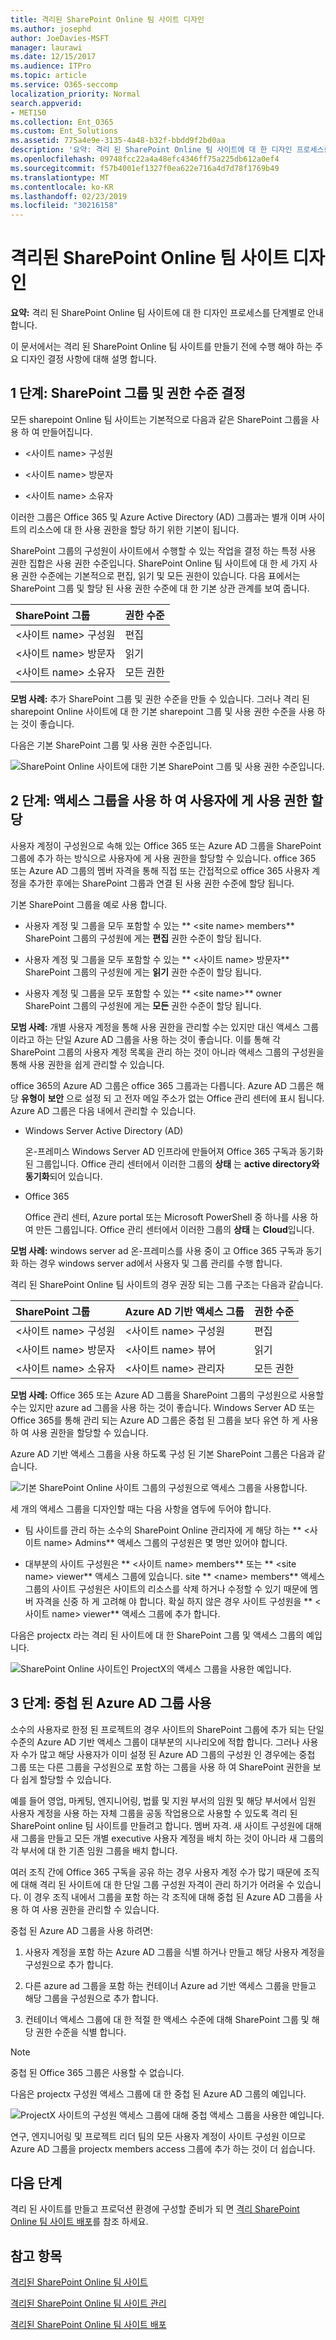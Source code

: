 ```yaml
---
title: 격리된 SharePoint Online 팀 사이트 디자인
ms.author: josephd
author: JoeDavies-MSFT
manager: laurawi
ms.date: 12/15/2017
ms.audience: ITPro
ms.topic: article
ms.service: O365-seccomp
localization_priority: Normal
search.appverid:
- MET150
ms.collection: Ent_O365
ms.custom: Ent_Solutions
ms.assetid: 775a4e9e-3135-4a48-b32f-bbdd9f2bd0aa
description: '요약: 격리 된 SharePoint Online 팀 사이트에 대 한 디자인 프로세스를 단계별로 안내 합니다.'
ms.openlocfilehash: 09748fcc22a4a48efc4346ff75a225db612a0ef4
ms.sourcegitcommit: f57b4001ef1327f0ea622e716a4d7d78f1769b49
ms.translationtype: MT
ms.contentlocale: ko-KR
ms.lasthandoff: 02/23/2019
ms.locfileid: "30216158"
---
```

# <a name="design-an-isolated-sharepoint-online-team-site"></a>격리된 SharePoint Online 팀 사이트 디자인

 **요약:** 격리 된 SharePoint Online 팀 사이트에 대 한 디자인 프로세스를 단계별로 안내 합니다.
  
이 문서에서는 격리 된 SharePoint Online 팀 사이트를 만들기 전에 수행 해야 하는 주요 디자인 결정 사항에 대해 설명 합니다.
  
## <a name="phase-1-determine-your-sharepoint-groups-and-permission-levels"></a>1 단계: SharePoint 그룹 및 권한 수준 결정

모든 sharepoint Online 팀 사이트는 기본적으로 다음과 같은 SharePoint 그룹을 사용 하 여 만들어집니다.
  
- \<사이트 name> 구성원
    
- \<사이트 name> 방문자
    
- \<사이트 name> 소유자
    
이러한 그룹은 Office 365 및 Azure Active Directory (AD) 그룹과는 별개 이며 사이트의 리소스에 대 한 사용 권한을 할당 하기 위한 기본이 됩니다.
  
SharePoint 그룹의 구성원이 사이트에서 수행할 수 있는 작업을 결정 하는 특정 사용 권한 집합은 사용 권한 수준입니다. SharePoint Online 팀 사이트에 대 한 세 가지 사용 권한 수준에는 기본적으로 편집, 읽기 및 모든 권한이 있습니다. 다음 표에서는 SharePoint 그룹 및 할당 된 사용 권한 수준에 대 한 기본 상관 관계를 보여 줍니다.
  
|**SharePoint 그룹**|**권한 수준**|
|:-----|:-----|
|\<사이트 name> 구성원  <br/> |편집  <br/> |
|\<사이트 name> 방문자  <br/> |읽기  <br/> |
|\<사이트 name> 소유자  <br/> |모든 권한  <br/> |
   
 **모범 사례:** 추가 SharePoint 그룹 및 권한 수준을 만들 수 있습니다. 그러나 격리 된 sharepoint Online 사이트에 대 한 기본 sharepoint 그룹 및 사용 권한 수준을 사용 하는 것이 좋습니다.
  
다음은 기본 SharePoint 그룹 및 사용 권한 수준입니다.
  
![SharePoint Online 사이트에 대한 기본 SharePoint 그룹 및 사용 권한 수준입니다.](media/3f892ab4-6479-42f0-a505-1ba0ef94b9c6.png)
  
## <a name="phase-2-assign-permissions-to-users-with-access-groups"></a>2 단계: 액세스 그룹을 사용 하 여 사용자에 게 사용 권한 할당

사용자 계정이 구성원으로 속해 있는 Office 365 또는 Azure AD 그룹을 SharePoint 그룹에 추가 하는 방식으로 사용자에 게 사용 권한을 할당할 수 있습니다. office 365 또는 Azure AD 그룹의 멤버 자격을 통해 직접 또는 간접적으로 office 365 사용자 계정을 추가한 후에는 SharePoint 그룹과 연결 된 사용 권한 수준에 할당 됩니다.
  
기본 SharePoint 그룹을 예로 사용 합니다.
  
- 사용자 계정 및 그룹을 모두 포함할 수 있는 ** \<site name> members** SharePoint 그룹의 구성원에 게는 **편집** 권한 수준이 할당 됩니다.
    
- 사용자 계정 및 그룹을 모두 포함할 수 있는 ** \<사이트 name> 방문자** SharePoint 그룹의 구성원에 게는 **읽기** 권한 수준이 할당 됩니다.
    
- 사용자 계정 및 그룹을 모두 포함할 수 있는 ** \<site name>** owner SharePoint 그룹의 구성원에 게는 **모든** 권한 수준이 할당 됩니다.
    
 **모범 사례:** 개별 사용자 계정을 통해 사용 권한을 관리할 수는 있지만 대신 액세스 그룹 이라고 하는 단일 Azure AD 그룹을 사용 하는 것이 좋습니다. 이를 통해 각 SharePoint 그룹의 사용자 계정 목록을 관리 하는 것이 아니라 액세스 그룹의 구성원을 통해 사용 권한을 쉽게 관리할 수 있습니다.
  
office 365의 Azure AD 그룹은 office 365 그룹과는 다릅니다. Azure AD 그룹은 해당 **유형이** **보안** 으로 설정 되 고 전자 메일 주소가 없는 Office 관리 센터에 표시 됩니다. Azure AD 그룹은 다음 내에서 관리할 수 있습니다.
  
- Windows Server Active Directory (AD)
    
    온-프레미스 Windows Server AD 인프라에 만들어져 Office 365 구독과 동기화 된 그룹입니다. Office 관리 센터에서 이러한 그룹의 **상태** 는 **active directory와 동기화**되어 있습니다.
    
- Office 365
    
    Office 관리 센터, Azure portal 또는 Microsoft PowerShell 중 하나를 사용 하 여 만든 그룹입니다. Office 관리 센터에서 이러한 그룹의 **상태** 는 **Cloud**입니다.
    
 **모범 사례:** windows server ad 온-프레미스를 사용 중이 고 Office 365 구독과 동기화 하는 경우 windows server ad에서 사용자 및 그룹 관리를 수행 합니다.
  
격리 된 SharePoint Online 팀 사이트의 경우 권장 되는 그룹 구조는 다음과 같습니다.
  
|**SharePoint 그룹**|**Azure AD 기반 액세스 그룹**|**권한 수준**|
|:-----|:-----|:-----|
|\<사이트 name> 구성원  <br/> |\<사이트 name> 구성원  <br/> |편집  <br/> |
|\<사이트 name> 방문자  <br/> |\<사이트 name> 뷰어  <br/> |읽기  <br/> |
|\<사이트 name> 소유자  <br/> |\<사이트 name> 관리자  <br/> |모든 권한  <br/> |
   
 **모범 사례:** Office 365 또는 Azure AD 그룹을 SharePoint 그룹의 구성원으로 사용할 수는 있지만 azure ad 그룹을 사용 하는 것이 좋습니다. Windows Server AD 또는 Office 365를 통해 관리 되는 Azure AD 그룹은 중첩 된 그룹을 보다 유연 하 게 사용 하 여 사용 권한을 할당할 수 있습니다.
  
Azure AD 기반 액세스 그룹을 사용 하도록 구성 된 기본 SharePoint 그룹은 다음과 같습니다.
  
![기본 SharePoint Online 사이트 그룹의 구성원으로 액세스 그룹을 사용합니다.](media/50a76328-ae69-483e-9029-ac4e7357b5ef.png)
  
세 개의 액세스 그룹을 디자인할 때는 다음 사항을 염두에 두어야 합니다.
  
- 팀 사이트를 관리 하는 소수의 SharePoint Online 관리자에 게 해당 하는 ** \<사이트 name> Admins** 액세스 그룹의 구성원은 몇 명만 있어야 합니다.
    
- 대부분의 사이트 구성원은 ** \<사이트 name> members** 또는 ** \<site name> viewer** 액세스 그룹에 있습니다. site ** \<name> members** 액세스 그룹의 사이트 구성원은 사이트의 리소스를 삭제 하거나 수정할 수 있기 때문에 멤버 자격을 신중 하 게 고려해 야 합니다. 확실 하지 않은 경우 사이트 구성원을 ** \<사이트 name> viewer** 액세스 그룹에 추가 합니다.
    
다음은 projectx 라는 격리 된 사이트에 대 한 SharePoint 그룹 및 액세스 그룹의 예입니다.
  
![SharePoint Online 사이트인 ProjectX의 액세스 그룹을 사용한 예입니다.](media/13afe542-9ffd-4671-9f48-210a0e2a502a.png)
  
## <a name="phase-3-use-nested-azure-ad-groups"></a>3 단계: 중첩 된 Azure AD 그룹 사용

소수의 사용자로 한정 된 프로젝트의 경우 사이트의 SharePoint 그룹에 추가 되는 단일 수준의 Azure AD 기반 액세스 그룹이 대부분의 시나리오에 적합 합니다. 그러나 사용자 수가 많고 해당 사용자가 이미 설정 된 Azure AD 그룹의 구성원 인 경우에는 중첩 그룹 또는 다른 그룹을 구성원으로 포함 하는 그룹을 사용 하 여 SharePoint 권한을 보다 쉽게 할당할 수 있습니다.
  
예를 들어 영업, 마케팅, 엔지니어링, 법률 및 지원 부서의 임원 및 해당 부서에서 임원 사용자 계정을 사용 하는 자체 그룹을 공동 작업용으로 사용할 수 있도록 격리 된 SharePoint online 팀 사이트를 만들려고 합니다. 멤버 자격. 새 사이트 구성원에 대해 새 그룹을 만들고 모든 개별 executive 사용자 계정을 배치 하는 것이 아니라 새 그룹의 각 부서에 대 한 기존 임원 그룹을 배치 합니다.
  
 여러 조직 간에 Office 365 구독을 공유 하는 경우 사용자 계정 수가 많기 때문에 조직에 대해 격리 된 사이트에 대 한 단일 그룹 구성원 자격이 관리 하기가 어려울 수 있습니다. 이 경우 조직 내에서 그룹을 포함 하는 각 조직에 대해 중첩 된 Azure AD 그룹을 사용 하 여 사용 권한을 관리할 수 있습니다.
  
중첩 된 Azure AD 그룹을 사용 하려면:
  
1. 사용자 계정을 포함 하는 Azure AD 그룹을 식별 하거나 만들고 해당 사용자 계정을 구성원으로 추가 합니다.
    
2. 다른 azure ad 그룹을 포함 하는 컨테이너 Azure ad 기반 액세스 그룹을 만들고 해당 그룹을 구성원으로 추가 합니다.
    
3.  컨테이너 액세스 그룹에 대 한 적절 한 액세스 수준에 대해 SharePoint 그룹 및 해당 권한 수준을 식별 합니다.
    
> [!NOTE]
> 중첩 된 Office 365 그룹은 사용할 수 없습니다. 
  
다음은 projectx 구성원 액세스 그룹에 대 한 중첩 된 Azure AD 그룹의 예입니다.
  
![ProjectX 사이트의 구성원 액세스 그룹에 대해 중첩 액세스 그룹을 사용한 예입니다.](media/2abca710-bf9e-4ce8-9bcd-a8e128264fb1.png)
  
연구, 엔지니어링 및 프로젝트 리더 팀의 모든 사용자 계정이 사이트 구성원 이므로 Azure AD 그룹을 projectx members access 그룹에 추가 하는 것이 더 쉽습니다.
  
## <a name="next-step"></a>다음 단계

격리 된 사이트를 만들고 프로덕션 환경에 구성할 준비가 되 면 [격리 SharePoint Online 팀 사이트 배포](deploy-an-isolated-sharepoint-online-team-site.md)를 참조 하세요.
  
## <a name="see-also"></a>참고 항목

[격리된 SharePoint Online 팀 사이트](isolated-sharepoint-online-team-sites.md)
  
[격리된 SharePoint Online 팀 사이트 관리](manage-an-isolated-sharepoint-online-team-site.md)

[격리된 SharePoint Online 팀 사이트 배포](deploy-an-isolated-sharepoint-online-team-site.md)



